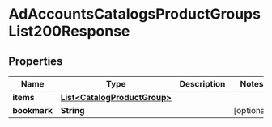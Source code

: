 

# AdAccountsCatalogsProductGroupsList200Response


## Properties

| Name | Type | Description | Notes |
|------------ | ------------- | ------------- | -------------|
|**items** | [**List&lt;CatalogProductGroup&gt;**](CatalogProductGroup.md) |  |  |
|**bookmark** | **String** |  |  [optional] |



